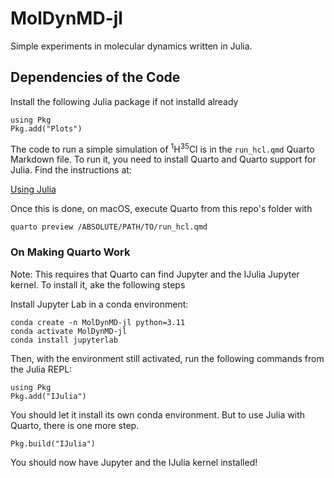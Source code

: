 # MolDynMD-jl
Simple experiments in molecular dynamics written in Julia.

## Dependencies of the Code

Install the following Julia package if not installd already

```
using Pkg
Pkg.add("Plots")
```

The code to run a simple simulation of <sup>1</sup>H<sup>35</sup>Cl is in the `run_hcl.qmd` Quarto Markdown file. To run it, you need to install Quarto and Quarto support for Julia. Find the instructions at:

[Using Julia](https://quarto.org/docs/computations/julia.html)

Once this is done, on macOS, execute Quarto from this repo's folder with

```
quarto preview /ABSOLUTE/PATH/TO/run_hcl.qmd
```

### On Making Quarto Work

Note: This requires that Quarto can find Jupyter and the IJulia Jupyter kernel. To install it, ake the following steps 

Install Jupyter Lab in a conda environment:

```
conda create -n MolDynMD-jl python=3.11
conda activate MolDynMD-jl
conda install jupyterlab
```

Then, with the environment still activated, run the following commands from the Julia REPL:

```
using Pkg
Pkg.add("IJulia")
```

You should let it install its own conda environment. But to use Julia with Quarto, there is one more step.

```
Pkg.build("IJulia")
```

You should now have Jupyter and the IJulia kernel installed!

